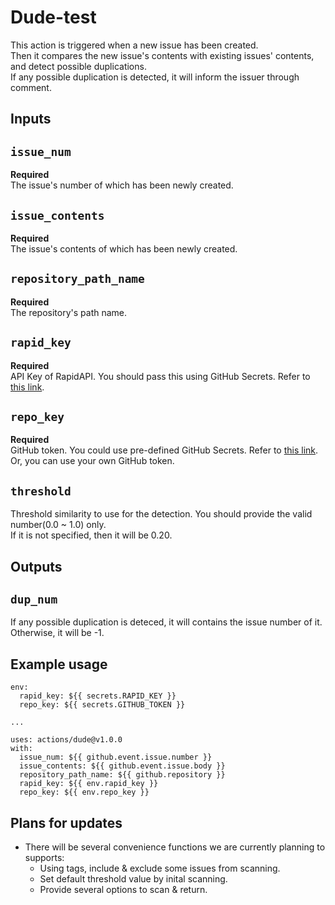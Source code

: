 # Dude-test

This action is triggered when a new issue has been created.  
Then it compares the new issue's contents with existing issues' contents, and detect possible duplications.  
If any possible duplication is detected, it will inform the issuer through comment.

## Inputs

## `issue_num`

**Required**  
The issue's number of which has been newly created.

## `issue_contents`

**Required**  
The issue's contents of which has been newly created.

## `repository_path_name`

**Required**  
The repository's path name.

## `rapid_key`

**Required**  
API Key of RapidAPI. You should pass this using GitHub Secrets. Refer to [this link](https://rapidapi.com/twinword/api/text-similarity).

## `repo_key` 

**Required**  
GitHub token. You could use pre-defined GitHub Secrets. Refer to [this link](https://docs.github.com/en/actions/security-guides/automatic-token-authentication).  
Or, you can use your own GitHub token.

## `threshold`

Threshold similarity to use for the detection. You should provide the valid number(0.0 ~ 1.0) only.  
If it is not specified, then it will be 0.20.

## Outputs

## `dup_num`

If any possible duplication is deteced, it will contains the issue number of it.  
Otherwise, it will be -1.

## Example usage

<!-- uses: actions/hello-world-docker-action@v1 -->
<!-- with:
  who-to-greet: 'Mona the Octocat' -->

```
env:
  rapid_key: ${{ secrets.RAPID_KEY }}
  repo_key: ${{ secrets.GITHUB_TOKEN }}

...

uses: actions/dude@v1.0.0 
with:   
  issue_num: ${{ github.event.issue.number }}
  issue_contents: ${{ github.event.issue.body }}
  repository_path_name: ${{ github.repository }}
  rapid_key: ${{ env.rapid_key }}
  repo_key: ${{ env.repo_key }}
```

## Plans for updates

- There will be several convenience functions we are currently planning to supports:  
  - Using tags, include & exclude some issues from scanning.  
  - Set default threshold value by inital scanning.  
  - Provide several options to scan & return.